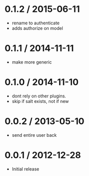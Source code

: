 
0.1.2 / 2015-06-11
==================

  * rename to authenticate
  * adds authorize on model

0.1.1 / 2014-11-11
==================

  * make more generic

0.1.0 / 2014-11-10
==================

  * dont rely on other plugins.
  * skip if salt exists, not if new

0.0.2 / 2013-05-10
==================

  * send entire user back

0.0.1 / 2012-12-28
==================

  * Initial release
